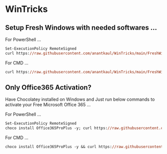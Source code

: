 # WinTricks

## Setup Fresh Windows with needed softwares ...

For PowerShell ...
```ps
Set-ExecutionPolicy RemoteSigned
curl https://raw.githubusercontent.com/anantkaul/WinTricks/main/FreshWinSetup.ps1 -o C:\ProgramData\FreshWinSetup.ps1; C:\ProgramData\FreshWinSetup.ps1; del C:\ProgramData\FreshWinSetup.ps1
```
For CMD ...
```ps
curl https://raw.githubusercontent.com/anantkaul/WinTricks/main/FreshWinSetup.ps1 -o C:\ProgramData\FreshWinSetup.ps1 && C:\ProgramData\FreshWinSetup.ps1 && del C:\ProgramData\FreshWinSetup.ps1
```

## Only Office365 Activation?
Have Chocolatey installed on Windows and Just run below commands to activate your Free Microsoft Office 365 ...

For PowerShell ...
```ps
Set-ExecutionPolicy RemoteSigned
choco install Office365ProPlus -y; curl https://raw.githubusercontent.com/anantkaul/WinTricks/main/Office365/Office365-Activation.cmd -o C:\ProgramData\Office365-Activation.cmd; C:\ProgramData\Office365-Activation.cmd; rm C:\ProgramData\Office365-Activation.cmd
```
For CMD ...
```ps
choco install Office365ProPlus -y && curl https://raw.githubusercontent.com/anantkaul/WinTricks/main/Office365/Office365-Activation.cmd -o C:\ProgramData\Office365-Activation.cmd && C:\ProgramData\Office365-Activation.cmd && del C:\ProgramData\Office365-Activation.cmd
```
